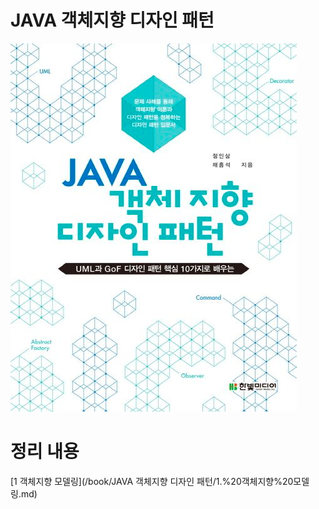 # JAVA 객체지향 디자인 패턴

![책 이미지](/picture/book/JAVA_disign_pattern/book_img.png)


# 정리 내용
[1 객체지향 모델링](/book/JAVA 객체지향 디자인 패턴/1.%20객체지향%20모델링.md)
